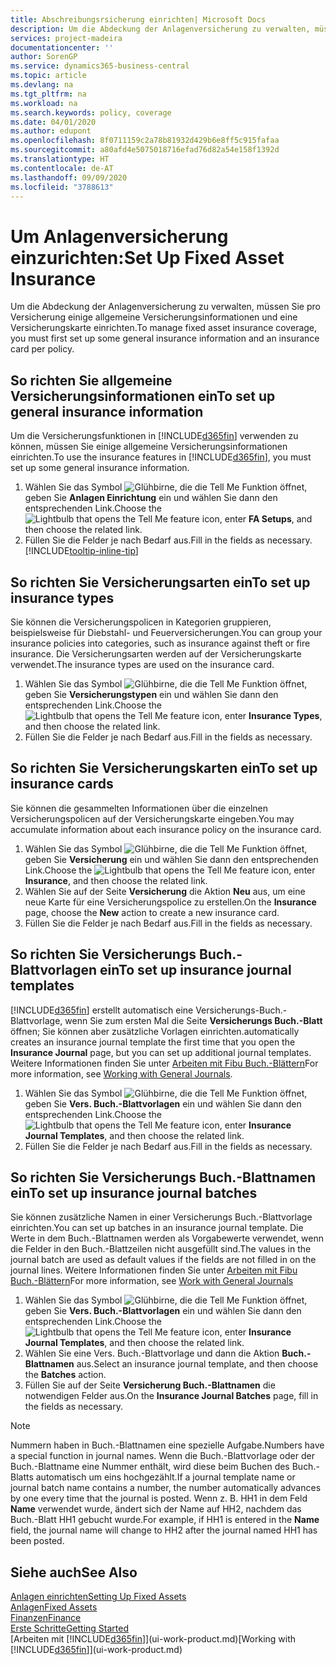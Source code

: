 ```yaml
---
title: Abschreibungsrsicherung einrichten| Microsoft Docs
description: Um die Abdeckung der Anlagenversicherung zu verwalten, müssen Sie pro Versicherung einige allgemeine Versicherungsinformationen und eine Versicherungskarte einrichten.
services: project-madeira
documentationcenter: ''
author: SorenGP
ms.service: dynamics365-business-central
ms.topic: article
ms.devlang: na
ms.tgt_pltfrm: na
ms.workload: na
ms.search.keywords: policy, coverage
ms.date: 04/01/2020
ms.author: edupont
ms.openlocfilehash: 8f0711159c2a78b81932d429b6e8ff5c915fafaa
ms.sourcegitcommit: a80afd4e5075018716efad76d82a54e158f1392d
ms.translationtype: HT
ms.contentlocale: de-AT
ms.lasthandoff: 09/09/2020
ms.locfileid: "3788613"
---
```

# <a name="set-up-fixed-asset-insurance"></a><span data-ttu-id="6c2a0-103">Um Anlagenversicherung einzurichten:</span><span class="sxs-lookup"><span data-stu-id="6c2a0-103">Set Up Fixed Asset Insurance</span></span>
<span data-ttu-id="6c2a0-104">Um die Abdeckung der Anlagenversicherung zu verwalten, müssen Sie pro Versicherung einige allgemeine Versicherungsinformationen und eine Versicherungskarte einrichten.</span><span class="sxs-lookup"><span data-stu-id="6c2a0-104">To manage fixed asset insurance coverage, you must first set up some general insurance information and an insurance card per policy.</span></span>

## <a name="to-set-up-general-insurance-information"></a><span data-ttu-id="6c2a0-105">So richten Sie allgemeine Versicherungsinformationen ein</span><span class="sxs-lookup"><span data-stu-id="6c2a0-105">To set up general insurance information</span></span>
<span data-ttu-id="6c2a0-106">Um die Versicherungsfunktionen in [!INCLUDE[d365fin](includes/d365fin_md.md)]  verwenden zu können, müssen Sie einige allgemeine Versicherungsinformationen einrichten.</span><span class="sxs-lookup"><span data-stu-id="6c2a0-106">To use the insurance features in [!INCLUDE[d365fin](includes/d365fin_md.md)], you must set up some general insurance information.</span></span>  

1. <span data-ttu-id="6c2a0-107">Wählen Sie das Symbol ![Glühbirne, die die Tell Me Funktion öffnet](media/ui-search/search_small.png "Tell Me-Funktion"), geben Sie **Anlagen Einrichtung** ein und wählen Sie dann den entsprechenden Link.</span><span class="sxs-lookup"><span data-stu-id="6c2a0-107">Choose the ![Lightbulb that opens the Tell Me feature](media/ui-search/search_small.png "Tell me what you want to do") icon, enter **FA Setups**, and then choose the related link.</span></span>  
2. <span data-ttu-id="6c2a0-108">Füllen Sie die Felder je nach Bedarf aus.</span><span class="sxs-lookup"><span data-stu-id="6c2a0-108">Fill in the fields as necessary.</span></span> [!INCLUDE[tooltip-inline-tip](includes/tooltip-inline-tip_md.md)]  

## <a name="to-set-up-insurance-types"></a><span data-ttu-id="6c2a0-109">So richten Sie Versicherungsarten ein</span><span class="sxs-lookup"><span data-stu-id="6c2a0-109">To set up insurance types</span></span>
<span data-ttu-id="6c2a0-110">Sie können die Versicherungspolicen in Kategorien gruppieren, beispielsweise für Diebstahl- und Feuerversicherungen.</span><span class="sxs-lookup"><span data-stu-id="6c2a0-110">You can group your insurance policies into categories, such as insurance against theft or fire insurance.</span></span> <span data-ttu-id="6c2a0-111">Die Versicherungsarten werden auf der Versicherungskarte verwendet.</span><span class="sxs-lookup"><span data-stu-id="6c2a0-111">The insurance types are used on the insurance card.</span></span>

1. <span data-ttu-id="6c2a0-112">Wählen Sie das Symbol ![Glühbirne, die die Tell Me Funktion öffnet](media/ui-search/search_small.png "Tell Me-Funktion"), geben Sie **Versicherungstypen** ein und wählen Sie dann den entsprechenden Link.</span><span class="sxs-lookup"><span data-stu-id="6c2a0-112">Choose the ![Lightbulb that opens the Tell Me feature](media/ui-search/search_small.png "Tell me what you want to do") icon, enter **Insurance Types**, and then choose the related link.</span></span>  
2. <span data-ttu-id="6c2a0-113">Füllen Sie die Felder je nach Bedarf aus.</span><span class="sxs-lookup"><span data-stu-id="6c2a0-113">Fill in the fields as necessary.</span></span>

## <a name="to-set-up-insurance-cards"></a><span data-ttu-id="6c2a0-114">So richten Sie Versicherungskarten ein</span><span class="sxs-lookup"><span data-stu-id="6c2a0-114">To set up insurance cards</span></span>
<span data-ttu-id="6c2a0-115">Sie können die gesammelten Informationen über die einzelnen Versicherungspolicen auf der Versicherungskarte eingeben.</span><span class="sxs-lookup"><span data-stu-id="6c2a0-115">You may accumulate information about each insurance policy on the insurance card.</span></span>  

1. <span data-ttu-id="6c2a0-116">Wählen Sie das Symbol ![Glühbirne, die die Tell Me Funktion öffnet](media/ui-search/search_small.png "Tell Me-Funktion"), geben Sie **Versicherung** ein und wählen Sie dann den entsprechenden Link.</span><span class="sxs-lookup"><span data-stu-id="6c2a0-116">Choose the ![Lightbulb that opens the Tell Me feature](media/ui-search/search_small.png "Tell me what you want to do") icon, enter **Insurance**, and then choose the related link.</span></span>  
2. <span data-ttu-id="6c2a0-117">Wählen Sie auf der Seite **Versicherung** die Aktion **Neu** aus, um eine neue Karte für eine Versicherungspolice zu erstellen.</span><span class="sxs-lookup"><span data-stu-id="6c2a0-117">On the **Insurance** page, choose the **New** action to create a  new insurance card.</span></span>  
3. <span data-ttu-id="6c2a0-118">Füllen Sie die Felder je nach Bedarf aus.</span><span class="sxs-lookup"><span data-stu-id="6c2a0-118">Fill in the fields as necessary.</span></span>

## <a name="to-set-up-insurance-journal-templates"></a><span data-ttu-id="6c2a0-119">So richten Sie Versicherungs Buch.-Blattvorlagen ein</span><span class="sxs-lookup"><span data-stu-id="6c2a0-119">To set up insurance journal templates</span></span>
[!INCLUDE[d365fin](includes/d365fin_md.md)] <span data-ttu-id="6c2a0-120">erstellt automatisch eine Versicherungs-Buch.-Blattvorlage, wenn Sie zum ersten Mal die Seite **Versicherungs Buch.-Blatt** öffnen; Sie können aber zusätzliche Vorlagen einrichten.</span><span class="sxs-lookup"><span data-stu-id="6c2a0-120">automatically creates an insurance journal template the first time that you open the **Insurance Journal** page, but you can set up additional journal templates.</span></span> <span data-ttu-id="6c2a0-121">Weitere Informationen finden Sie unter [Arbeiten mit Fibu Buch.-Blättern](ui-work-general-journals.md)</span><span class="sxs-lookup"><span data-stu-id="6c2a0-121">For more information, see [Working with General Journals](ui-work-general-journals.md).</span></span>  

1. <span data-ttu-id="6c2a0-122">Wählen Sie das Symbol ![Glühbirne, die die Tell Me Funktion öffnet](media/ui-search/search_small.png "Tell Me-Funktion"), geben Sie **Vers. Buch.-Blattvorlagen** ein und wählen Sie dann den entsprechenden Link.</span><span class="sxs-lookup"><span data-stu-id="6c2a0-122">Choose the ![Lightbulb that opens the Tell Me feature](media/ui-search/search_small.png "Tell me what you want to do") icon, enter **Insurance Journal Templates**, and then choose the related link.</span></span>  
2. <span data-ttu-id="6c2a0-123">Füllen Sie die Felder je nach Bedarf aus.</span><span class="sxs-lookup"><span data-stu-id="6c2a0-123">Fill in the fields as necessary.</span></span>

## <a name="to-set-up-insurance-journal-batches"></a><span data-ttu-id="6c2a0-124">So richten Sie Versicherungs Buch.-Blattnamen ein</span><span class="sxs-lookup"><span data-stu-id="6c2a0-124">To set up insurance journal batches</span></span>
<span data-ttu-id="6c2a0-125">Sie können zusätzliche Namen in einer Versicherungs Buch.-Blattvorlage einrichten.</span><span class="sxs-lookup"><span data-stu-id="6c2a0-125">You can set up batches in an insurance journal template.</span></span> <span data-ttu-id="6c2a0-126">Die Werte in dem Buch.-Blattnamen werden als Vorgabewerte verwendet, wenn die Felder in den Buch.-Blattzeilen nicht ausgefüllt sind.</span><span class="sxs-lookup"><span data-stu-id="6c2a0-126">The values in the journal batch are used as default values if the fields are not filled in on the journal lines.</span></span> <span data-ttu-id="6c2a0-127">Weitere Informationen finden Sie unter [Arbeiten mit Fibu Buch.-Blättern](ui-work-general-journals.md)</span><span class="sxs-lookup"><span data-stu-id="6c2a0-127">For more information, see [Work with General Journals](ui-work-general-journals.md)</span></span>  

1. <span data-ttu-id="6c2a0-128">Wählen Sie das Symbol ![Glühbirne, die die Tell Me Funktion öffnet](media/ui-search/search_small.png "Tell Me-Funktion"), geben Sie **Vers. Buch.-Blattvorlagen** ein und wählen Sie dann den entsprechenden Link.</span><span class="sxs-lookup"><span data-stu-id="6c2a0-128">Choose the ![Lightbulb that opens the Tell Me feature](media/ui-search/search_small.png "Tell me what you want to do") icon, enter **Insurance Journal Templates**, and then choose the related link.</span></span>  
2. <span data-ttu-id="6c2a0-129">Wählen Sie eine Vers. Buch.-Blattvorlage und dann die Aktion **Buch.-Blattnamen** aus.</span><span class="sxs-lookup"><span data-stu-id="6c2a0-129">Select an insurance journal template, and then choose the **Batches** action.</span></span>
3. <span data-ttu-id="6c2a0-130">Füllen Sie auf der Seite **Versicherung Buch.-Blattnamen** die notwendigen Felder aus.</span><span class="sxs-lookup"><span data-stu-id="6c2a0-130">On the **Insurance Journal Batches** page, fill in the fields as necessary.</span></span>

> [!NOTE]  
>   <span data-ttu-id="6c2a0-131">Nummern haben in Buch.-Blattnamen eine spezielle Aufgabe.</span><span class="sxs-lookup"><span data-stu-id="6c2a0-131">Numbers have a special function in journal names.</span></span> <span data-ttu-id="6c2a0-132">Wenn die Buch.-Blattvorlage oder der Buch.-Blattname eine Nummer enthält, wird diese beim Buchen des Buch.-Blatts automatisch um eins hochgezählt.</span><span class="sxs-lookup"><span data-stu-id="6c2a0-132">If a journal template name or journal batch name contains a number, the number automatically advances by one every time that the journal is posted.</span></span> <span data-ttu-id="6c2a0-133">Wenn z. B. HH1 in dem Feld **Name** verwendet wurde, ändert sich der Name auf HH2, nachdem das Buch.-Blatt HH1 gebucht wurde.</span><span class="sxs-lookup"><span data-stu-id="6c2a0-133">For example, if HH1 is entered in the **Name** field, the journal name will change to HH2 after the journal named HH1 has been posted.</span></span>

## <a name="see-also"></a><span data-ttu-id="6c2a0-134">Siehe auch</span><span class="sxs-lookup"><span data-stu-id="6c2a0-134">See Also</span></span>
[<span data-ttu-id="6c2a0-135">Anlagen einrichten</span><span class="sxs-lookup"><span data-stu-id="6c2a0-135">Setting Up Fixed Assets</span></span>](fa-setup.md)  
[<span data-ttu-id="6c2a0-136">Anlagen</span><span class="sxs-lookup"><span data-stu-id="6c2a0-136">Fixed Assets</span></span>](fa-manage.md)  
[<span data-ttu-id="6c2a0-137">Finanzen</span><span class="sxs-lookup"><span data-stu-id="6c2a0-137">Finance</span></span>](finance.md)  
[<span data-ttu-id="6c2a0-138">Erste Schritte</span><span class="sxs-lookup"><span data-stu-id="6c2a0-138">Getting Started</span></span>](product-get-started.md)  
<span data-ttu-id="6c2a0-139">[Arbeiten mit [!INCLUDE[d365fin](includes/d365fin_md.md)]](ui-work-product.md)</span><span class="sxs-lookup"><span data-stu-id="6c2a0-139">[Working with [!INCLUDE[d365fin](includes/d365fin_md.md)]](ui-work-product.md)</span></span>
